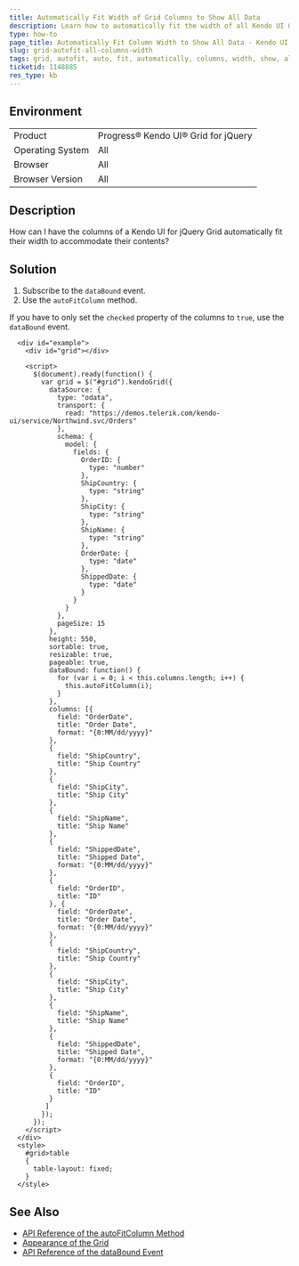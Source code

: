```yaml
---
title: Automatically Fit Width of Grid Columns to Show All Data
description: Learn how to automatically fit the width of all Kendo UI Grid columns to show all data.
type: how-to
page_title: Automatically Fit Column Width to Show All Data - Kendo UI for jQuery Data Grid
slug: grid-autofit-all-columns-width
tags: grid, autofit, auto, fit, automatically, columns, width, show, all, data
ticketid: 1148885
res_type: kb
---
```


## Environment

<table>
 <tr>
  <td>Product</td>
  <td>Progress® Kendo UI® Grid for jQuery</td>
 </tr>
 <tr>
  <td>Operating System</td>
  <td>All</td>
 </tr>
 <tr>
  <td>Browser</td>
  <td>All</td>
 </tr>
 <tr>
  <td>Browser Version</td>
  <td>All</td>
 </tr>
</table>

## Description

How can I have the columns of a Kendo UI for jQuery Grid automatically fit their width to accommodate their contents?

## Solution

1. Subscribe to the `dataBound` event.
1. Use the `autoFitColumn` method.

If you have to only set the `checked` property of the columns to `true`, use the `dataBound` event.

```dojo
  <div id="example">
    <div id="grid"></div>

    <script>
      $(document).ready(function() {
        var grid = $("#grid").kendoGrid({
          dataSource: {
            type: "odata",
            transport: {
              read: "https://demos.telerik.com/kendo-ui/service/Northwind.svc/Orders"
            },
            schema: {
              model: {
                fields: {
                  OrderID: {
                    type: "number"
                  },
                  ShipCountry: {
                    type: "string"
                  },
                  ShipCity: {
                    type: "string"
                  },
                  ShipName: {
                    type: "string"
                  },
                  OrderDate: {
                    type: "date"
                  },
                  ShippedDate: {
                    type: "date"
                  }
                }
              }
            },
            pageSize: 15
          },
          height: 550,
          sortable: true,
          resizable: true,
          pageable: true,
          dataBound: function() {
            for (var i = 0; i < this.columns.length; i++) {
              this.autoFitColumn(i);
            }
          },
          columns: [{
            field: "OrderDate",
            title: "Order Date",
            format: "{0:MM/dd/yyyy}"
          },
          {
            field: "ShipCountry",
            title: "Ship Country"
          },
          {
            field: "ShipCity",
            title: "Ship City"
          },
          {
            field: "ShipName",
            title: "Ship Name"
          },
          {
            field: "ShippedDate",
            title: "Shipped Date",
            format: "{0:MM/dd/yyyy}"
          },
          {
            field: "OrderID",
            title: "ID"
          }, {
            field: "OrderDate",
            title: "Order Date",
            format: "{0:MM/dd/yyyy}"
          },
          {
            field: "ShipCountry",
            title: "Ship Country"
          },
          {
            field: "ShipCity",
            title: "Ship City"
          },
          {
            field: "ShipName",
            title: "Ship Name"
          },
          {
            field: "ShippedDate",
            title: "Shipped Date",
            format: "{0:MM/dd/yyyy}"
          },
          {
            field: "OrderID",
            title: "ID"
          }
         ]
        });
      });
    </script>
  </div>
  <style>
    #grid>table
    {
      table-layout: fixed;
    }
  </style>
```

## See Also

* [API Reference of the autoFitColumn Method](https://docs.telerik.com/kendo-ui/api/javascript/ui/grid/methods/autofitcolumn)
* [Appearance of the Grid](https://docs.telerik.com/kendo-ui/controls/grid/appearance#width)
* [API Reference of the dataBound Event](https://docs.telerik.com/kendo-ui/api/javascript/ui/grid/events/databound)
